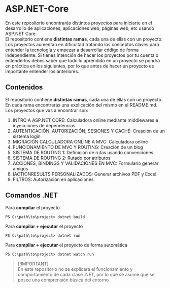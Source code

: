 # ASP.NET-Core
En este repositorio encontrarás distintos proyectos para iniciarte en el desarrollo de aplicaciones, aplicaciones web, páginas web, etc usando ASP.NET Core.  
El repositorio contiene **distintas ramas**, cada una de ellas con un proyecto. Los proyectos aumentan en dificultad tratando los conceptos claves para entender la tecnología y empezar a desarrollar código de forma independiente. Si tienes intención de hacer los proyectos por tu cuenta o entenderlos debes saber que todo lo aprendido en un proyecto se pondrá en práctica en los siguientes, por lo que antes de hacer un proyecto es importante entender los anteriores.

## Contenidos
El repositorio contiene **distintas ramas**, cada una de ellas con un proyecto. En cada rama encontrarás una explicación del mismo en el README.md. Los proyectos que vas a encontrar son:
 1. INTRO A ASP.NET CORE: Calculadora online mediante middlewares e inyecciones de dependencias
 2. AUTENTICACIÓN, AUTORIZACIÓN, SESIONES Y CACHÉ: Creación de un sistema login
 3. MIGRACIÓN CALCULADORA ONLINE A MVC: Calculadora online
 4. FUNCIONAMIENTO DE MVC Y ROUTING: Creación de un blog 
 5. SISTEMA DE ROUTING 1: Definición de rutas usando convenciones
 6. SISTEMA DE ROUTING 2: Rutado por atributos
 7. ACCIONES, BINDINGS Y VALIDACIONES EN MVC: Formulario generar amigos
 8. IACTIONRESULTS PERSONALIZADOS: Generar archivos PDF y Excel
 9. FILTROS: Autorización en aplicaciones

## Comandos .NET
Para **compilar** el proyecto
```
PS C:\path\to\project> dotnet build
```

Para **compilar + ejecutar** el proyecto
```
PS C:\path\to\project> dotnet run
```


Para **compilar + ejecutar** el proyecto de forma automática
```
PS C:\path\to\project> dotnet watch run
```

>[!IMPORTANT]\
>En este repositorio no se explicará el funcionamiento y comportamiento de cada clase .NET, por lo que se asume que se posee una comprensión básica del entorno

